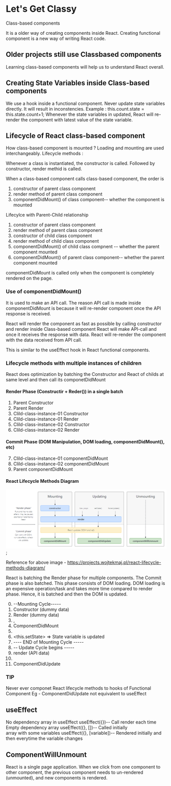 # Let's Get Classy

Class-based components

It is a older way of creating components inside React. 
Creating functional component is a new way of writing React code.

## Older projects still use Classbased components

Learning class-based components will help us to understand React overall.

## Creating State Variables inside Class-based components

We use a hook inside a functional component. 
Never update state variables directly. It will result in inconstencies. 
Example : this.count.state = this.state.count+1;
Whenever the state variables in updated, React will re-render the component with latest value of the state variable.

## Lifecycle of React class-based component 

How class-based component is mounted ? Loading and mounting are used interchangeably.
Lifecycle methods : 

Whenever a class is instantiated, the constructor is called.
Followed by constructor, render methid is called. 

When a class-based component calls class-based component, the order is 

1. constructor of parent class component
2. render method of parent class component
3. componentDidMount() of class component-- whether the component is mounted

Lifecylce with Parent-Child relationship

1. constructor of parent class component
2. render method of parent class component
3. constructor of child class component
4. render method of child class component
5. componentDidMount() of child class compnent -- whether the parent component mounted
6. componentDidMount() of parent class component-- whether the parent component mounted

componentDidMount is called only when the component is completely rendered on the page. 

### Use of componentDidMount()

It is used to make an API call. The reason API call is made inside componentDidMount is 
because it will re-render component once the API response is received. 

React will render the component as fast as possible by calling constructor and render inside Class-based component
React will make API-call and once it receives the response with data.
React will re-render the component with the data received from API call. 

This is similar to the useEffect hook in React functional components.

### Lifecycle methods with multiple instances of children

React does optimization by batching the Constructor and React of childs at same level and then call its 
componetDidMount

#### Render Phase (Constructir + Reder()) in a single batch
1. Parent Constructor
2. Parent Render
3. Clild-class-instance-01  Constructor
4. Clild-class-instance-01 Render
5. Clild-class-instance-02 Constructor
6. Clild-class-instance-02 Render

#### Commit Phase (DOM Manipulation, DOM loading, componentDidMount(), etc)
7. Clild-class-instance-01 componentDidMount  
8. Clild-class-instance-02 componentDidMount  
9. Parent componentDidMount  

#### React Lifecycle Methods Diagram

![React Lifecycle Methods Diagram](../src/utils/React-lifecycle-methods-diagram.PNG);

Reference for above image - https://projects.wojtekmaj.pl/react-lifecycle-methods-diagram/

React is batching the Render phase for multiple components. 
The Commit phase is also batched. This phase consists of DOM loading.
DOM loading is an expensive operation/task and takes more time compared to render phase.
 Hence, it is batched and then the DOM is updated. 

 0. --Mounting Cycle-----  
 1. Constructor (dummy data)  
 2. Render (dummy data)  
 3.  <HTML Dummy > , <Shimmer UI>
 4. ComponentDidMount  
 5.  <API Call>  
 6.  <this.setState> => State variable is updated
 7. ---- END of Mounting Cycle -----  
 8. -- Update Cycle begins -----  
 9. render (API data)  
 10. <HTML (new API Data)>
 11. ComponentDidUpdate

 ### TIP 
 Never ever componet React lifecycle methods to hooks of Functional Component
 Eg - ComponentDidUpdate not equivalent to useEffect 

 ## useEffect

 No dependency array in useEffect useEffect({})-- Call render each time  
 Empty dependency array useEffect({}, [])-- Called initially  
 array with some variables useEffect({}, [variable])-- Rendered initially and then everytime the variable changes  

## ComponentWillUnmount

React is a single page application. When we click from one component to other component, 
the previous component needs to un-rendered (unmounted), and new components is rendered. 

